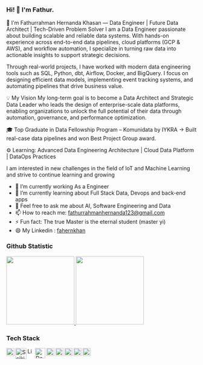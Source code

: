 ### Hi! 👋 I'm Fathur.

👋 I'm Fathurrahman Hernanda Khasan — Data Engineer | Future Data Architect | Tech-Driven Problem Solver
I am a Data Engineer passionate about building scalable and reliable data systems. With hands-on experience across end-to-end data pipelines, cloud platforms (GCP & AWS), and workflow automation, I specialize in turning raw data into actionable insights to support strategic decisions.

Through real-world projects, I have worked with modern data engineering tools such as SQL, Python, dbt, Airflow, Docker, and BigQuery. I focus on designing efficient data models, implementing event tracking systems, and automating pipelines that drive business value.

💡 My Vision
My long-term goal is to become a Data Architect and Strategic Data Leader who leads the design of enterprise-scale data platforms, enabling organizations to unlock the full potential of their data through automation, governance, and performance optimization.


🎓 Top Graduate in Data Fellowship Program – Komunidata by IYKRA
→ Built real-case data pipelines and won Best Project Group award.

⚙️ Learning: Advanced Data Engineering Architecture | Cloud Data Platform | DataOps Practices

I am interested in new challenges in the field of IoT and Machine Learning and strive to continue learning and growing

- 🔭 I’m currently working As a Engineer
- 🌱 I’m currently learning about Full Stack Data, Devops and back-end apps
- 💬 Feel free to ask me about AI, Software Engineering and Data
- 📫 How to reach me: fathurrahmanhernanda123@gmail.com
- ⚡ Fun fact: The true Master is the eternal student (master yi)
- 😄 My Linkedin : [fahernkhan](https://www.linkedin.com/in/fathurrahmanhernanda/)

### Github Statistic
<p align="left">
<a href="https://github.com/fahernkhan">
  <img height="180em" src="https://github-readme-stats-eight-theta.vercel.app/api?username=fahernkhan&show_icons=true&theme=algolia&include_all_commits=true&count_private=true"/>
  <img height="180em" src="https://github-readme-stats-eight-theta.vercel.app/api/top-langs/?username=fahernkhan&layout=compact&langs_count=8&theme=algolia"/>
</a>
</p>

### Tech Stack
  <a href="#"><img align="left" alt="Python" title="Python" width="21px" src="https://upload.wikimedia.org/wikipedia/commons/c/c3/Python-logo-notext.svg" /></a>
  <a href="#"><img align="left" alt="Scikit-Learn" title="Scikit-Learn" width="29px" src="https://upload.wikimedia.org/wikipedia/commons/0/05/Scikit_learn_logo_small.svg" /></a>
  <a href="#"><img align="left" alt="Linux" title="Linux" width="17px" src="https://upload.wikimedia.org/wikipedia/commons/3/35/Tux.svg" /></a>
  <a href="#"><img align="left" alt="Docker" title="Docker" width="27px" src="https://www.docker.com/wp-content/uploads/2021/09/Whale-Logo332_5.png.webp" /></a>
  <a href="#"><img align="left" alt="Kubernetes" title="Kubernetes" width="21px" src="https://upload.wikimedia.org/wikipedia/commons/0/00/Kubernetes_%28container_engine%29.png" /></a>
  <a href="#"><img align="left" alt="Git" title="Git" width="21px" src="https://upload.wikimedia.org/wikipedia/commons/3/3f/Git_icon.svg" /></a>
  <a href="#"><img align="left" alt="SQL" title="SQL" width="21px" src="https://github.com/fahernkhan/fahernkhan/assets/128980804/2bf886b8-c657-4a0b-a21e-f433071bf4d7" /></a>
  <a href="#"><img align="left" alt="Tableau" title="Tableau" width="21px" src="https://github.com/fahernkhan/fahernkhan/assets/128980804/a449bb2a-fddb-470c-a7d9-cbb436ada008" /></a>
  <a href="#"><img align="left" alt="Chat-GPT" title="Chat-GPT" width="21px" src="https://github.com/fahernkhan/fahernkhan/assets/128980804/58ff8dbc-39d8-475e-918b-31ff40a524d4" /></a>
  <br>
  <br>
  

 



